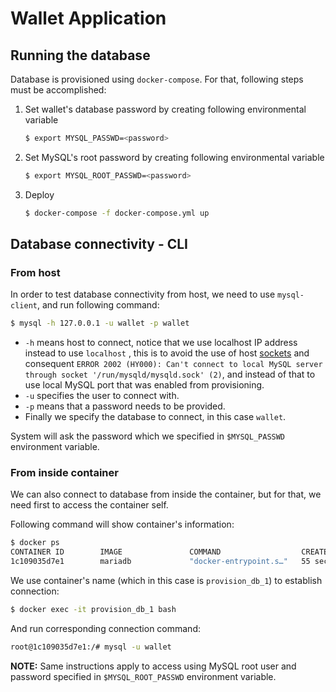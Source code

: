 # Wallet Application 


## Running the database

Database is provisioned using `docker-compose`. For that, following steps must be accomplished:

1. Set wallet's database password by creating following environmental variable

   ```bash
   $ export MYSQL_PASSWD=<password>
   ```

   

2. Set MySQL's root password by creating following environmental variable

   ```bash
   $ export MYSQL_ROOT_PASSWD=<password>
   ```

   

3. Deploy

   ```bash
   $ docker-compose -f docker-compose.yml up
   ```

   

## Database connectivity - CLI

### From host

In order to test database connectivity from host, we need to use `mysql-client`, and run following command:

```bash
$ mysql -h 127.0.0.1 -u wallet -p wallet
```

- `-h` means host to connect, notice that we use localhost IP address instead to use `localhost` , this is to avoid the use of host [sockets](https://serverfault.com/a/306423) and consequent `ERROR 2002 (HY000): Can't connect to local MySQL server through socket '/run/mysqld/mysqld.sock' (2)`, and instead of that to use local MySQL port that was enabled from provisioning.
- `-u` specifies the user to connect with.
- `-p` means that a password needs to be provided.
- Finally we specify the database to connect, in this case  `wallet`.



System will ask the password which we specified in `$MYSQL_PASSWD` environment variable.



### From inside container

We can also connect to database from inside the container, but for that, we need first to access the container self.

Following command will show container's information:

```bash
$ docker ps
CONTAINER ID        IMAGE               COMMAND                  CREATED             STATUS              PORTS                    NAMES
1c109035d7e1        mariadb             "docker-entrypoint.s…"   55 seconds ago      Up 53 seconds       0.0.0.0:3306->3306/tcp   provision_db_1
```



We use container's name (which in this case is `provision_db_1`) to establish connection:

```bash
$ docker exec -it provision_db_1 bash
```



And run corresponding connection command:

```bash
root@1c109035d7e1:/# mysql -u wallet       
```



**NOTE:** Same instructions apply to access using MySQL root user and password specified in `$MYSQL_ROOT_PASSWD` environment variable.
